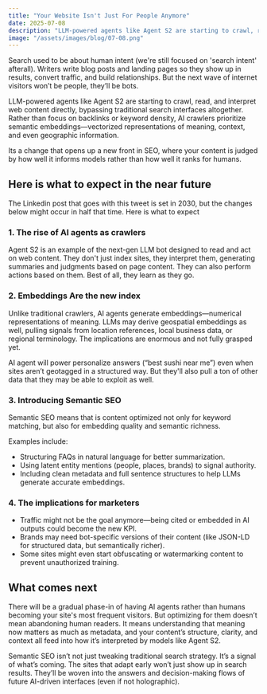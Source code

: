 ```yaml
---
title: "Your Website Isn't Just For People Anymore"
date: 2025-07-08
description: "LLM-powered agents like Agent S2 are starting to crawl, read, and interpret web content directly, bypassing traditional search interfaces altogether"
image: "/assets/images/blog/07-08.png"
---
```

Search used to be about human intent (we're still focused on 'search intent' afterall). Writers write blog posts and landing pages so they show up in results, convert traffic, and build relationships. But the next wave of internet visitors won’t be people, they’ll be bots.

LLM-powered agents like Agent S2 are starting to crawl, read, and interpret web content directly, bypassing traditional search interfaces altogether. Rather than focus on backlinks or keyword density, AI crawlers prioritize semantic embeddings—vectorized representations of meaning, context, and even geographic information.

Its a change that opens up a new front in SEO, where your content is judged by how well it informs models rather than how well it ranks for humans.

## Here is what to expect in the near future
The Linkedin post that goes with this tweet is set in 2030, but the changes below might occur in half that time. Here is what to expect
### 1. The rise of AI agents as crawlers
Agent S2 is an example of the next-gen LLM bot designed to read and act on web content. They don't just index sites, they interpret them, generating summaries and judgments based on page content. They can also perform actions based on them. Best of all, they learn as they go.

### 2. Embeddings Are the new index
Unlike traditional crawlers, AI agents generate embeddings—numerical representations of meaning. LLMs may derive geospatial embeddings as well, pulling signals from location references, local business data, or regional terminology. The implications are enormous and not fully grasped yet.

AI agent will power personalize answers (“best sushi near me”) even when sites aren’t geotagged in a structured way. But they'll also pull a ton of other data that they may be able to exploit as well.

### 3. Introducing Semantic SEO
Semantic SEO means that is content optimized not only for keyword matching, but also for embedding quality and semantic richness.

Examples include:

- Structuring FAQs in natural language for better summarization.
- Using latent entity mentions (people, places, brands) to signal authority.
- Including clean metadata and full sentence structures to help LLMs generate accurate embeddings.

### 4. The implications for marketers
- Traffic might not be the goal anymore—being cited or embedded in AI outputs could become the new KPI.
- Brands may need bot-specific versions of their content (like JSON-LD for structured data, but semantically richer).
- Some sites might even start obfuscating or watermarking content to prevent unauthorized training.

## What comes next
There will be a gradual phase-in of having AI agents rather than humans becoming your site's most frequent visitors. But optimizing for them doesn’t mean abandoning human readers. It means understanding that meaning now matters as much as metadata, and your content’s structure, clarity, and context all feed into how it’s interpreted by models like Agent S2.

Semantic SEO isn’t not just tweaking traditional search strategy. It’s a signal of what’s coming. The sites that adapt early won’t just show up in search results. They’ll be woven into the answers and decision-making flows of future AI-driven interfaces (even if not holographic).



